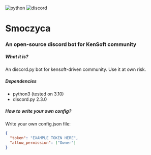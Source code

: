 ![python](https://img.shields.io/badge/Python-FFD43B?style=for-the-badge&logo=python&logoColor=blue)
![discord](https://img.shields.io/badge/Discord-5865F2?style=for-the-badge&logo=discord&logoColor=white)

# Smoczyca
### An open-source discord bot for KenSoft community

##### What it is?
An discord.py bot for kensoft-driven community. Use it at own risk.  

##### Dependencies
* python3 (tested on 3.10)
* discord.py 2.3.0

##### How to write your own config?
Write your own config.json file:
```json
{
  "token": "EXAMPLE TOKEN HERE",
  "allow_permission": ["Owner"]
}
```
